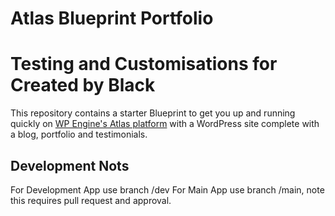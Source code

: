 # Atlas Blueprint Portfolio
# Testing and Customisations for Created by Black

This repository contains a starter Blueprint to get you up and running quickly on [WP Engine's Atlas platform](https://wpengine.com/atlas/) with a WordPress site complete with a blog, portfolio and testimonials.

## Development Nots

For Development App use branch /dev
For Main App use branch /main, note this requires pull request and approval.